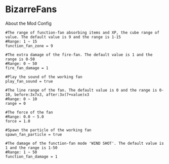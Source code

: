 # BizarreFans


About the Mod Config 

	#The range of function-fan absorbing items and XP, the cube range of value. The default value is 9 and the range is 1-15
	#Range: 1 ~ 15
	function_fan_zone = 9
  
	#The extra damage of the fire-fan. The default value is 1 and the range is 0-50
	#Range: 0 ~ 50
	fire_fan_damage = 1
  
	#Play the sound of the working fan
	play_fan_sound = true
  
	#The line range of the fan. The default value is 0 and the range is 0-10, before:3x7x3, after:3x(7+value)x3
	#Range: 0 ~ 10
	range = 0
  
	#The force of the fan
	#Range: 0.0 ~ 5.0
	force = 1.0
  
	#Spawn the particle of the working fan
	spawn_fan_particle = true
  
	#The damage of the function-fan mode 'WIND SHOT'. The default value is 1 and the range is 1-50
	#Range: 1 ~ 50
	function_fan_damage = 1
